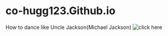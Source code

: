 # co-hugg123.Github.io
How to dance like Uncle Jackson(Michael Jackson)
![click here](https://news.wttw.com/sites/default/files/styles/full/public/field/image/02.%20Roman%20Banks%20as%20%27MJ%27%20and%20the%20cast%20of%20the%20MJ%20First%20National%20Tour.%20Photo%20by%20Matthew%20Murphy%2C%20MurphyMade.jpg?itok=ZseMHqXu)
  
 

